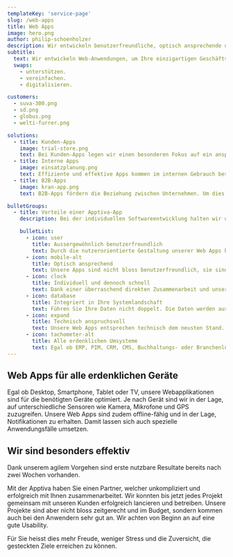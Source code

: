 ```yaml
---
templateKey: 'service-page'
slug: /web-apps
title: Web Apps
image: hero.png
author: philip-schoenholzer
description: Wir entwickeln benutzer­freundliche, optisch ansprechende und technisch anspruchsvolle Webapplikationen um Ihre einzigartigen Geschäftsprozesse abzubilden.
subtitle:
  text: Wir entwickeln Web-Anwendungen, um Ihre einzigartigen Geschäftsprozesse zu
  swaps:
    - unterstützen.
    - vereinfachen.
    - digitalisieren.

customers:
  - suva-300.png
  - sd.png
  - globus.png
  - welti-furrer.png

solutions:
  - title: Kunden-Apps
    image: trial-store.png
    text: Bei Kunden-Apps legen wir einen besonderen Fokus auf ein ansprechendes Design und einfache Bedienung. So steht einem guten Kundenerlebnis nichts im Weg.
  - title: Interne Apps
    image: einsatzplanung.png
    text: Effiziente und effektive Apps kommen im internen Gebrauch besonders gut an. Entsprechend legen wir den Fokus auf die Unterstützung des Anwenders, ohne ihm im Weg zu stehen.
  - title: B2B-Apps
    image: kran-app.png
    text: B2B-Apps fördern die Beziehung zwischen Unternehmen. Um dies optimal zu unterstützen, digitalisieren wir die entsprechenden Unternehmensprozesse einfach und verständlich.

bulletGroups:
  - title: Vorteile einer Apptiva-App
    description: Bei der individuellen Softwareentwicklung halten wir uns an das <a href="http://www.lean-enterprise-app.com/">Manifest der Lean Enterprise App</a>.

    bulletList:
      - icon: user
        title: Ausser­gewöhnlich benutzer­freundlich
        text: Durch die nutzerorientierte Gestaltung unserer Web Apps befinden sich die Anwender im Zentrum. Sie erhalten eine Lösung die verständlich, einfach und schnell zu bedienen ist.
      - icon: mobile-alt
        title: Optisch ansprechend
        text: Unsere Apps sind nicht bloss benutzerfreundlich, sie sind auch optisch ansprechend.
      - icon: clock
        title: Individuell und dennoch schnell
        text: Dank einer überraschend direkten Zusammenarbeit und unserem agilen Vorgehen sind bereits nach wenigen Tagen die ersten Ergebnisse im Einsatz.
      - icon: database
        title: Integriert in Ihre System­landschaft
        text: Führen Sie Ihre Daten nicht doppelt. Die Daten werden aus bestehenden Systemen bezogen und die Resultate zurückgeschrieben.
      - icon: expand
        title: Technisch anspruchsvoll
        text: Unsere Web Apps entsprechen technisch dem neusten Stand. Unsere Software-Ingenieure können auch komplexe Anforderungen erfolgreich und hochwertig umsetzen.
      - icon: tachometer-alt
        title: Alle erdenklichen Umsysteme
        text: Egal ob ERP, PIM, CRM, CMS, Buchhaltungs- oder Branchenlösung, wir integrieren technisch anspruchsvolle Umsysteme souverän.
---
```


## Web Apps für alle erdenklichen Geräte

Egal ob Desktop, Smartphone, Tablet oder TV, unsere Webapplikationen sind für die benötigten Geräte optimiert. Je nach Gerät sind wir in der Lage, auf unterschiedliche Sensoren wie Kamera, Mikrofone und GPS zuzugreifen. Unsere Web Apps sind zudem offline-fähig und in der Lage, Notifikationen zu erhalten. Damit lassen sich auch spezielle Anwendungsfälle umsetzen.

## Wir sind besonders effektiv

Dank unserem agilem Vorgehen sind erste nutzbare Resultate bereits nach zwei Wochen vorhanden.

Mit der Apptiva haben Sie einen Partner, welcher unkompliziert und erfolgreich mit Ihnen zusammenarbeitet. Wir konnten bis jetzt jedes Projekt gemeinsam mit unseren Kunden erfolgreich lancieren und betreiben. Unsere Projekte sind aber nicht bloss zeitgerecht und im Budget, sondern kommen auch bei den Anwendern sehr gut an. Wir achten von Beginn an auf eine gute Usability.

Für Sie heisst dies mehr Freude, weniger Stress und die Zuversicht, die gesteckten Ziele erreichen zu können.
